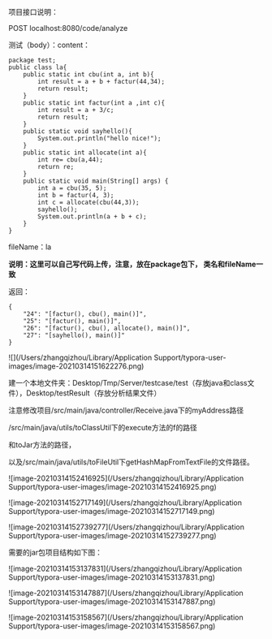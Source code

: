 项目接口说明：

POST localhost:8080/code/analyze

测试（body）：content：

```
package test;
public class la{
    public static int cbu(int a, int b){
        int result = a + b + factur(44,34);
        return result; 
    }
    public static int factur(int a ,int c){
        int result = a + 3/c;
        return result;
    }
    public static void sayhello(){
        System.out.println("hello nice!");
    }
    public static int allocate(int a){
        int re= cbu(a,44);
        return re;
    }
    public static void main(String[] args) {
        int a = cbu(35, 5);
        int b = factur(4, 3);
        int c = allocate(cbu(44,3));
        sayhello();
        System.out.println(a + b + c);
    }
}
```

fileName：la

**说明：这里可以自己写代码上传，注意，放在package包下， 类名和fileName一致**

返回：

```
{
    "24": "[factur(), cbu(), main()]",
    "25": "[factur(), main()]",
    "26": "[factur(), cbu(), allocate(), main()]",
    "27": "[sayhello(), main()]"
}
```

![](/Users/zhangqizhou/Library/Application Support/typora-user-images/image-20210314151622276.png)

建一个本地文件夹：Desktop/Tmp/Server/testcase/test（存放java和class文件），Desktop/testResult（存放分析结果文件）

注意修改项目/src/main/java/controller/Receive.java下的myAddress路径

/src/main/java/utils/toClassUtil下的execute方法的f的路径

和toJar方法的路径，

以及/src/main/java/utils/toFileUtil下getHashMapFromTextFile的文件路径。

![image-20210314152416925](/Users/zhangqizhou/Library/Application Support/typora-user-images/image-20210314152416925.png)

![image-20210314152717149](/Users/zhangqizhou/Library/Application Support/typora-user-images/image-20210314152717149.png)

![image-20210314152739277](/Users/zhangqizhou/Library/Application Support/typora-user-images/image-20210314152739277.png)

需要的jar包项目结构如下图：

![image-20210314153137831](/Users/zhangqizhou/Library/Application Support/typora-user-images/image-20210314153137831.png)

![image-20210314153147887](/Users/zhangqizhou/Library/Application Support/typora-user-images/image-20210314153147887.png)

![image-20210314153158567](/Users/zhangqizhou/Library/Application Support/typora-user-images/image-20210314153158567.png)

